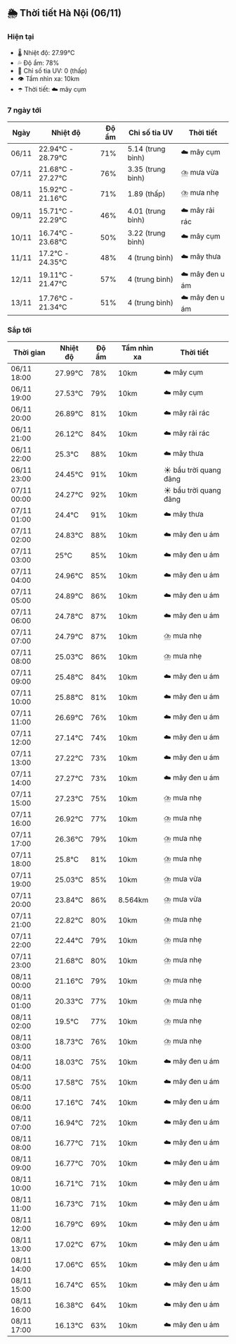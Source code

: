 ## 🌦️ Thời tiết Hà Nội (06/11)

### Hiện tại

- 🌡️ Nhiệt độ: 27.99℃
- 💦 Độ ẩm: 78%
- 🌟 Chỉ số tia UV: 0 (thấp)
- 👁️ Tầm nhìn xa: 10km
- ☂️ Thời tiết: ☁️ mây cụm

### 7 ngày tới

| Ngày | Nhiệt độ | Độ ẩm | Chỉ số tia UV | Thời tiết |
| --- | --- | --- | --- | --- |
| 06/11 | 22.94℃ - 28.79℃ | 71% | 5.14 (trung bình) | ☁️ mây cụm |
| 07/11 | 21.68℃ - 27.27℃ | 76% | 3.35 (trung bình) | ⛈️ mưa vừa |
| 08/11 | 15.92℃ - 21.16℃ | 71% | 1.89 (thấp) | ⛈️ mưa nhẹ |
| 09/11 | 15.71℃ - 22.29℃ | 46% | 4.01 (trung bình) | ☁️ mây rải rác |
| 10/11 | 16.74℃ - 23.68℃ | 50% | 3.22 (trung bình) | ☁️ mây cụm |
| 11/11 | 17.2℃ - 24.35℃ | 48% | 4 (trung bình) | ☁️ mây thưa |
| 12/11 | 19.11℃ - 21.47℃ | 57% | 4 (trung bình) | ☁️ mây đen u ám |
| 13/11 | 17.76℃ - 21.34℃ | 51% | 4 (trung bình) | ☁️ mây đen u ám |

### Sắp tới

| Thời gian | Nhiệt độ | Độ ẩm | Tầm nhìn xa | Thời tiết |
| --- | --- | --- | --- | --- |
| 06/11 18:00 | 27.99℃ | 78% | 10km | ☁️ mây cụm |
| 06/11 19:00 | 27.53℃ | 79% | 10km | ☁️ mây cụm |
| 06/11 20:00 | 26.89℃ | 81% | 10km | ☁️ mây rải rác |
| 06/11 21:00 | 26.12℃ | 84% | 10km | ☁️ mây rải rác |
| 06/11 22:00 | 25.3℃ | 88% | 10km | ☁️ mây thưa |
| 06/11 23:00 | 24.45℃ | 91% | 10km | ☀️ bầu trời quang đãng |
| 07/11 00:00 | 24.27℃ | 92% | 10km | ☀️ bầu trời quang đãng |
| 07/11 01:00 | 24.4℃ | 91% | 10km | ☁️ mây thưa |
| 07/11 02:00 | 24.83℃ | 88% | 10km | ☁️ mây đen u ám |
| 07/11 03:00 | 25℃ | 85% | 10km | ☁️ mây đen u ám |
| 07/11 04:00 | 24.96℃ | 85% | 10km | ☁️ mây đen u ám |
| 07/11 05:00 | 24.89℃ | 86% | 10km | ☁️ mây đen u ám |
| 07/11 06:00 | 24.78℃ | 87% | 10km | ☁️ mây đen u ám |
| 07/11 07:00 | 24.79℃ | 87% | 10km | ⛈️ mưa nhẹ |
| 07/11 08:00 | 25.03℃ | 86% | 10km | ⛈️ mưa nhẹ |
| 07/11 09:00 | 25.48℃ | 84% | 10km | ☁️ mây đen u ám |
| 07/11 10:00 | 25.88℃ | 81% | 10km | ☁️ mây đen u ám |
| 07/11 11:00 | 26.69℃ | 76% | 10km | ☁️ mây đen u ám |
| 07/11 12:00 | 27.14℃ | 74% | 10km | ☁️ mây đen u ám |
| 07/11 13:00 | 27.22℃ | 73% | 10km | ☁️ mây đen u ám |
| 07/11 14:00 | 27.27℃ | 73% | 10km | ☁️ mây đen u ám |
| 07/11 15:00 | 27.23℃ | 75% | 10km | ⛈️ mưa nhẹ |
| 07/11 16:00 | 26.92℃ | 77% | 10km | ⛈️ mưa nhẹ |
| 07/11 17:00 | 26.36℃ | 79% | 10km | ⛈️ mưa nhẹ |
| 07/11 18:00 | 25.8℃ | 81% | 10km | ⛈️ mưa nhẹ |
| 07/11 19:00 | 25.03℃ | 85% | 10km | ⛈️ mưa vừa |
| 07/11 20:00 | 23.84℃ | 86% | 8.564km | ⛈️ mưa vừa |
| 07/11 21:00 | 22.82℃ | 80% | 10km | ⛈️ mưa nhẹ |
| 07/11 22:00 | 22.44℃ | 79% | 10km | ⛈️ mưa nhẹ |
| 07/11 23:00 | 21.68℃ | 80% | 10km | ⛈️ mưa nhẹ |
| 08/11 00:00 | 21.16℃ | 79% | 10km | ⛈️ mưa nhẹ |
| 08/11 01:00 | 20.33℃ | 77% | 10km | ⛈️ mưa nhẹ |
| 08/11 02:00 | 19.5℃ | 77% | 10km | ⛈️ mưa nhẹ |
| 08/11 03:00 | 18.73℃ | 76% | 10km | ⛈️ mưa nhẹ |
| 08/11 04:00 | 18.03℃ | 75% | 10km | ☁️ mây đen u ám |
| 08/11 05:00 | 17.58℃ | 75% | 10km | ☁️ mây đen u ám |
| 08/11 06:00 | 17.16℃ | 74% | 10km | ☁️ mây đen u ám |
| 08/11 07:00 | 16.94℃ | 72% | 10km | ☁️ mây đen u ám |
| 08/11 08:00 | 16.77℃ | 71% | 10km | ☁️ mây đen u ám |
| 08/11 09:00 | 16.77℃ | 70% | 10km | ☁️ mây đen u ám |
| 08/11 10:00 | 16.71℃ | 71% | 10km | ☁️ mây đen u ám |
| 08/11 11:00 | 16.73℃ | 71% | 10km | ☁️ mây đen u ám |
| 08/11 12:00 | 16.79℃ | 69% | 10km | ☁️ mây đen u ám |
| 08/11 13:00 | 17.02℃ | 67% | 10km | ☁️ mây đen u ám |
| 08/11 14:00 | 17.06℃ | 65% | 10km | ☁️ mây đen u ám |
| 08/11 15:00 | 16.74℃ | 65% | 10km | ☁️ mây đen u ám |
| 08/11 16:00 | 16.38℃ | 64% | 10km | ☁️ mây đen u ám |
| 08/11 17:00 | 16.13℃ | 63% | 10km | ☁️ mây đen u ám |
